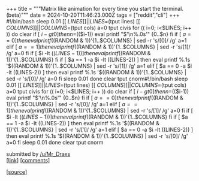 +++
title = """Matrix like animation for every time you start the terminal.(beta)"""
date = 2024-10-20T11:46:23.000Z
tags = ["reddit","cli"]
+++
    #!/bin/bash sleep 0.01 [[ $LINES ]] || LINES=$(tput lines) [[ $COLUMNS ]] || COLUMNS=$(tput cols) a=0 tput civis for (( i=0; i<$LINES; i++ )) do clear if [ $i -gt 0 ] then n=$(($i-1)) eval printf "$'\n%.0s'" {0..$n} fi if [ $a == 0 ] then eval printf %.1s '$((RANDOM & 1))'{1..$COLUMNS} | sed -r 's/[0]/ /g' a=1 elif [ $a == 1 ] then eval printf %.1s '$((RANDOM & 1))'{1..$COLUMNS} | sed -r 's/[1]/ /g' a=0 fi if [ $i -lt $((LINES-1)) ] then eval printf %.1s '$((RANDOM & 1))'{1..$COLUMNS} fi if [ $a == 1 -a $i -lt $(($LINES-2)) ] then eval printf %.1s '$((RANDOM & 1))'{1..$COLUMNS} | sed -r 's/[1]/ /g' a=1 elif [ $a == 0 -a $i -lt $(($LINES-2)) ] then eval printf %.1s '$((RANDOM & 1))'{1..$COLUMNS} | sed -r 's/[0]/ /g' a=0 fi sleep 0.01 done clear tput cnorm#!/bin/bash sleep 0.01 [[ $LINES ]] || LINES=$(tput lines) [[ $COLUMNS ]] || COLUMNS=$(tput cols) a=0 tput civis for (( i=0; i<$LINES; i++ )) do clear if [ $i -gt 0 ] then n=$(($i-1)) eval printf "$'\n%.0s'" {0..$n} fi if [ $a == 0 ] then eval printf %.1s '$((RANDOM & 1))'{1..$COLUMNS} | sed -r 's/[0]/ /g' a=1 elif [ $a == 1 ] then eval printf %.1s '$((RANDOM & 1))'{1..$COLUMNS} | sed -r 's/[1]/ /g' a=0 fi if [ $i -lt $((LINES-1)) ] then eval printf %.1s '$((RANDOM & 1))'{1..$COLUMNS} fi if [ $a == 1 -a $i -lt $(($LINES-2)) ] then eval printf %.1s '$((RANDOM & 1))'{1..$COLUMNS} | sed -r 's/[1]/ /g' a=1 elif [ $a == 0 -a $i -lt $(($LINES-2)) ] then eval printf %.1s '$((RANDOM & 1))'{1..$COLUMNS} | sed -r 's/[0]/ /g' a=0 fi sleep 0.01 done clear tput cnorm 

submitted by [/u/Mr\_Draxs](https://www.reddit.com/user/Mr_Draxs)  
[\[link\]](https://www.reddit.com/r/commandline/comments/1g7wum6/matrix_like_animation_for_every_time_you_start/) [\[comments\]](https://www.reddit.com/r/commandline/comments/1g7wum6/matrix_like_animation_for_every_time_you_start/)

[[source]](https://www.reddit.com/r/commandline/comments/1g7wum6/matrix_like_animation_for_every_time_you_start/)
